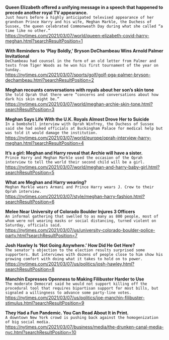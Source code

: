 **Queen Elizabeth offered a unifying message in a speech that happened to precede another royal TV appearance.**\
`Just hours before a highly anticipated televised appearance of her grandson Prince Harry and his wife, Meghan Markle, the Duchess of Sussex, the queen celebrated Commonweath Day during what she called “a time like no other.”`\
https://nytimes.com/2021/03/07/world/queen-elizabeth-covid-harry-meghan.html?searchResultPosition=1

**With Reminders to ‘Play Boldly,’ Bryson DeChambeau Wins Arnold Palmer Invitational**\
`DeChambeau had counsel in the form of an old letter from Palmer and texts from Tiger Woods as he won his first tournament of the year on Sunday.`\
https://nytimes.com/2021/03/07/sports/golf/golf-pga-palmer-bryson-dechambeau.html?searchResultPosition=2

**Meghan recounts conversations with royals about her son’s skin tone**\
`She told Oprah that there were “concerns and conversations about how dark his skin might be.”`\
https://nytimes.com/2021/03/07/world/meghan-archie-skin-tone.html?searchResultPosition=3

**Meghan Says Life With the U.K. Royals Almost Drove Her to Suicide**\
`In a bombshell interview with Oprah Winfrey, the Duchess of Sussex said she had asked officials at Buckingham Palace for medical help but was told it would damage the institution.`\
https://nytimes.com/2021/03/07/world/europe/oprah-interview-harry-meghan.html?searchResultPosition=4

**It’s a girl: Meghan and Harry reveal that Archie will have a sister.**\
`Prince Harry and Meghan Markle used the occasion of the Oprah interview to tell the world their second child will be a girl.`\
https://nytimes.com/2021/03/07/world/meghan-and-harry-baby-girl.html?searchResultPosition=5

**What are Meghan and Harry wearing?**\
`Meghan Markle wears Armani and Prince Harry wears J. Crew to their Oprah interview.`\
https://nytimes.com/2021/03/07/style/meghan-harry-fashion.html?searchResultPosition=6

**Melee Near University of Colorado Boulder Injures 3 Officers**\
`An informal gathering that swelled to as many as 800 people, most of whom were not wearing masks or social distancing, turned violent on Saturday, officials said.`\
https://nytimes.com/2021/03/07/us/university-colorado-boulder-police-party.html?searchResultPosition=7

**Josh Hawley Is ‘Not Going Anywhere.’ How Did He Get Here?**\
`The senator’s objection to the election results surprised some supporters. But interviews with dozens of people close to him show his growing comfort with doing what it takes to hold on to power.`\
https://nytimes.com/2021/03/07/us/politics/josh-hawley.html?searchResultPosition=8

**Manchin Expresses Openness to Making Filibuster Harder to Use**\
`The moderate Democrat said he would not support killing off the procedural tool that requires bipartisan support for most bills, but signaled a willingness to advance some party-line votes.`\
https://nytimes.com/2021/03/07/us/politics/joe-manchin-filibuster-stimulus.html?searchResultPosition=9

**They Had a Fun Pandemic. You Can Read About It in Print.**\
`A downtown New York crowd is pushing back against the homogenization of big social media.`\
https://nytimes.com/2021/03/07/business/media/the-drunken-canal-media-nyc.html?searchResultPosition=10

